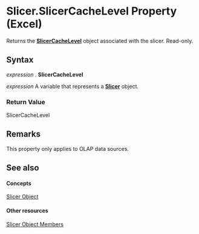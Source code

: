 
# Slicer.SlicerCacheLevel Property (Excel)

Returns the  **[SlicerCacheLevel](d73ff7ab-4d7a-6a73-3716-11dc6716688d.md)** object associated with the slicer. Read-only.


## Syntax

 _expression_ . **SlicerCacheLevel**

 _expression_ A variable that represents a **[Slicer](577be0f6-4eda-0093-8899-097f3c900383.md)** object.


### Return Value

SlicerCacheLevel


## Remarks

This property only applies to OLAP data sources.


## See also


#### Concepts


[Slicer Object](577be0f6-4eda-0093-8899-097f3c900383.md)
#### Other resources


[Slicer Object Members](09f1983a-5f7a-1707-c979-c5c27143ad73.md)
